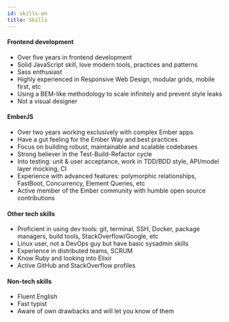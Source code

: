 ```yaml
---
id: skills-en
title: Skills
---
```


#### Frontend development

* Over five years in frontend development
* Solid JavaScript skill, love modern tools, practices and patterns
* Sass enthusiast
* Highly experienced in Responsive Web Design, modular grids, mobile first, etc
* Using a BEM-like methodology to scale infinitely and prevent style leaks
* Not a visual designer


#### EmberJS

* Over two years working exclusively with complex Ember apps
* Have a gut feeling for the Ember Way and best practices
* Focus on building robust, maintainable and scalable codebases
* Strong believer in the Test-Build-Refactor cycle
* Into testing: unit & user acceptance, work in TDD/BDD style, API/model layer mocking, CI
* Experience with advanced features: polymorphic relationships, FastBoot, Concurrency, Element Queries, etc
* Active member of the Ember community with humble open source contributions


#### Other tech skills

* Proficient in using dev tools: git, terminal, SSH, Docker, package managers, build tools, StackOverflow/Google, etc
* Linux user, not a DevOps guy but have basic sysadmin skills
* Experience in distributed teams, SCRUM
* Know Ruby and looking into Elixir
* Active GitHub and StackOverflow profiles


#### Non-tech skills

* Fluent English
* Fast typist
* Aware of own drawbacks and will let you know of them

